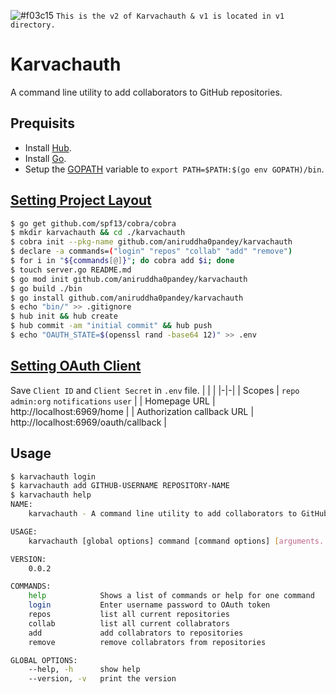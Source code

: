 ![#f03c15](https://placehold.it/15/f03c15/000000?text=+) `This is the v2 of Karvachauth & v1 is located in v1 directory.`

# Karvachauth
A command line utility to add collaborators to GitHub repositories.

## Prequisits
- Install [Hub](https://github.com/github/hub#installation).
- Install [Go](https://golang.org/dl/).
- Setup the [GOPATH](https://github.com/golang/go/wiki/SettingGOPATH) variable to `export PATH=$PATH:$(go env GOPATH)/bin`.

## [Setting Project Layout](https://github.com/golang-standards/project-layout)
```bash
$ go get github.com/spf13/cobra/cobra
$ mkdir karvachauth && cd ./karvachauth
$ cobra init --pkg-name github.com/aniruddha0pandey/karvachauth
$ declare -a commands=("login" "repos" "collab" "add" "remove")
$ for i in "${commands[@]}"; do cobra add $i; done
$ touch server.go README.md
$ go mod init github.com/aniruddha0pandey/karvachauth
$ go build ./bin
$ go install github.com/aniruddha0pandey/karvachauth
$ echo "bin/" >> .gitignore
$ hub init && hub create
$ hub commit -am "initial commit" && hub push
$ echo "OAUTH_STATE=$(openssl rand -base64 12)" >> .env
```

## [Setting OAuth Client](https://github.com/settings/developers)
Save `Client ID` and `Client Secret` in `.env` file.
| | |
|-|-|
| Scopes | `repo` `admin:org` `notifications` `user` |
| Homepage URL | http://localhost:6969/home |
| Authorization callback URL | http://localhost:6969/oauth/callback |

## Usage
```bash
$ karvachauth login
$ karvachauth add GITHUB-USERNAME REPOSITORY-NAME
$ karvachauth help
NAME:
	karvachauth - A command line utility to add collaborators to GitHub repositories

USAGE:
	karvachauth [global options] command [command options] [arguments...]

VERSION:
	0.0.2

COMMANDS:
	help			Shows a list of commands or help for one command
	login			Enter username password to OAuth token
	repos			list all current repositories
	collab			list all current collabrators
	add				add collabrators to repositories
	remove			remove collabrators from repositories

GLOBAL OPTIONS:
	--help, -h		show help
	--version, -v	print the version
```
